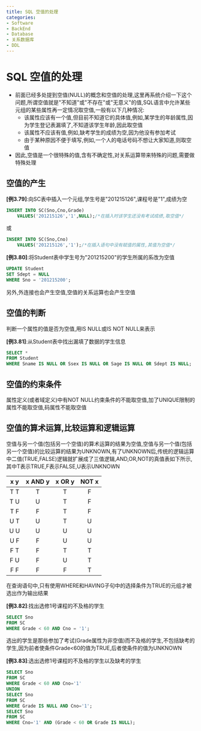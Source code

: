 ```yaml
---
title: SQL 空值的处理
categories:
- Software
- BackEnd
- Database
- 关系数据库
- DDL
---
```

# SQL 空值的处理

- 前面已经多处提到空值(NULL)的概念和空值的处理,这里再系统介绍一下这个问题,所谓空值就是"不知道"或"不存在"或"无意义"的值,SQL语言中允许某些元组的某些属性再一定情况取空值,一般有以下几种情况:
    - 该属性应该有一个值,但目前不知道它的具体值,例如,某学生的年龄属性,因为学生登记表漏填了,不知道该学生年龄,因此取空值
    - 该属性不应该有值,例如,缺考学生的成绩为空,因为他没有参加考试
    - 由于某种原因不便于填写,例如,一个人的电话号码不想让大家知道,则取空值
- 因此,空值是一个很特殊的值,含有不确定性,对关系运算带来特殊的问题,需要做特殊处理

## 空值的产生

**[例3.79]**:向SC表中插入一个元组,学生号是"201215126",课程号是"1",成绩为空

```sql
INSERT INTO SC(Sno,Cno,Grade)
	VALUES('201215126','1',NULL);/*在插入时该学生还没有考试成绩,取空值*/
```

或

```sql
INSERT INTO SC(Sno,Cno)
	VALUES('201215126','1');/*在插入语句中没有赋值的属性,其值为空值*/
```

**[例3.80]**:将Student表中学生号为"201215200"的学生所属的系改为空值

```sql
UPDATE Student
SET Sdept = NULL
WHERE Sno = '201215200';
```

另外,外连接也会产生空值,空值的关系运算也会产生空值

## 空值的判断

判断一个属性的值是否为空值,用IS NULL或IS NOT NULL来表示

**[例3.81]**:从Student表中找出漏填了数据的学生信息

```sql
SELECT *
FROM Student
WHERE Sname IS NULL OR Ssex IS NULL OR Sage IS NULL OR Sdept IS NULL;
```

## 空值的约束条件

属性定义(或者域定义)中有NOT NULL约束条件的不能取空值,加了UNIQUE限制的属性不能取空值,码属性不能取空值

## 空值的算术运算,比较运算和逻辑运算

空值与另一个值(包括另一个空值)的算术运算的结果为空值,空值与另一个值(包括另一个空值)的比较运算的结果为UNKNOWN,有了UNKNOWN后,传统的逻辑运算中二值(TRUE,FALSE)逻辑就扩展成了三值逻辑,AND,OR,NOT的真值表如下所示,其中T表示TRUE,F表示FALSE,U表示UNKNOWN

| x        y  | x AND y | x OR y | NOT x |
| :---------: | :-----: | :----: | :---: |
| T        T | T       | T      | F     |
| T        U | U | T | F     |
| T        F | F | T | F |
| U        T | U | T | U |
| U        U | U | U | U |
| U        F | F | U | U |
| F        T | F | T | T |
| F        U | F | U | T |
| F        F | F | F | T |

在查询语句中,只有使用WHERE和HAVING子句中的选择条件为TRUE的元组才被选出作为输出结果

**[例3.82]**:找出选修1号课程的不及格的学生

```sql
SELECT Sno
FROM SC
WHERE Grade < 60 AND Cno = '1';
```

选出的学生是那些参加了考试(Grade属性为非空值)而不及格的学生,不包括缺考的学生,因为前者使条件Grade<60的值为TRUE,后者使条件的值为UNKNOWN

**[例3.83]**:选出选修1号课程的不及格的学生以及缺考的学生

```sql
SELECT Sno
FROM SC
WHERE Grade < 60 AND Cno='1'
UNION
SELECT Sno
FROM SC
WHERE Grade IS NULL AND Cno='1';
SELECT Sno
FROM SC
WHERE Cno='1' AND (Grade < 60 OR Grade IS NULL);
```
